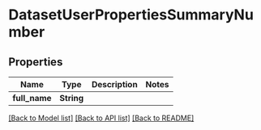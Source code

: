 # DatasetUserPropertiesSummaryNumber

## Properties

Name | Type | Description | Notes
------------ | ------------- | ------------- | -------------
**full_name** | **String** |  | 

[[Back to Model list]](../README.md#documentation-for-models) [[Back to API list]](../README.md#documentation-for-api-endpoints) [[Back to README]](../README.md)


